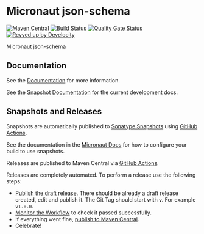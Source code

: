 <!-- Checklist: https://github.com/micronaut-projects/micronaut-core/wiki/New-Module-Checklist -->

# Micronaut json-schema

[![Maven Central](https://img.shields.io/maven-central/v/io.micronaut.json-schema/micronaut-project-template.svg?label=Maven%20Central)](https://search.maven.org/search?q=g:%22io.micronaut.project-template%22%20AND%20a:%22micronaut-project-template%22)
[![Build Status](https://github.com/micronaut-projects/micronaut-json-schema/workflows/Java%20CI/badge.svg)](https://github.com/micronaut-projects/micronaut-project-template/actions)
[![Quality Gate Status](https://sonarcloud.io/api/project_badges/measure?project=micronaut-projects_micronaut-template&metric=alert_status)](https://sonarcloud.io/summary/new_code?id=micronaut-projects_micronaut-template)
[![Revved up by Develocity](https://img.shields.io/badge/Revved%20up%20by-Develocity-06A0CE?logo=Gradle&labelColor=02303A)](https://ge.micronaut.io/scans)

Micronaut json-schema

## Documentation

See the [Documentation](https://micronaut-projects.github.io/micronaut-json-schema/latest/guide/) for more information.

See the [Snapshot Documentation](https://micronaut-projects.github.io/micronaut-json-schema/snapshot/guide/) for the current development docs.

<!-- ## Examples

Examples can be found in the [examples](https://github.com/micronaut-projects/micronaut-json-schema/tree/master/examples) directory. -->

## Snapshots and Releases

Snapshots are automatically published to [Sonatype Snapshots](https://s01.oss.sonatype.org/content/repositories/snapshots/io/micronaut/) using [GitHub Actions](https://github.com/micronaut-projects/micronaut-json-schema/actions).

See the documentation in the [Micronaut Docs](https://docs.micronaut.io/latest/guide/index.html#usingsnapshots) for how to configure your build to use snapshots.

Releases are published to Maven Central via [GitHub Actions](https://github.com/micronaut-projects/micronaut-json-schema/actions).

Releases are completely automated. To perform a release use the following steps:

* [Publish the draft release](https://github.com/micronaut-projects/micronaut-json-schema/releases). There should be already a draft release created, edit and publish it. The Git Tag should start with `v`. For example `v1.0.0`.
* [Monitor the Workflow](https://github.com/micronaut-projects/micronaut-json-schema/actions?query=workflow%3ARelease) to check it passed successfully.
* If everything went fine, [publish to Maven Central](https://github.com/micronaut-projects/micronaut-json-schema/actions?query=workflow%3A"Maven+Central+Sync").
* Celebrate!
